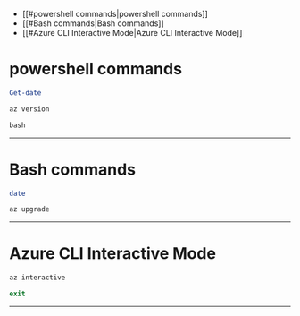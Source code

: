 
- [[#powershell commands|powershell commands]]
- [[#Bash commands|Bash commands]]
- [[#Azure CLI Interactive Mode|Azure CLI Interactive Mode]]


# powershell commands

```powershell
Get-date
```

```powershell
az version
```

```powershell
bash
```

---

# Bash commands

```bash
date
```

```bash
az upgrade
```

---

# Azure CLI Interactive Mode

```powershell
az interactive
```

```powershell
exit
```

---